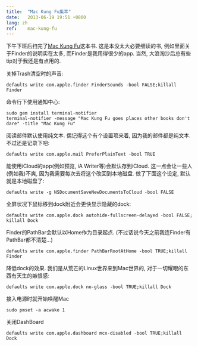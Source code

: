 ```yaml
---
title:  "Mac Kung Fu集萃"
date:   2013-06-19 19:51 +0800
lang: zh
ref:    mac-kung-fu
---
```


下午下班后扫完了[Mac Kung Fu](http://book.douban.com/subject/19996698/)这本书. 这是本没太大必要细读的书, 例如里面关于Finder的说明实在太多, 而Finder是我用得很少的app. 当然, 大浪淘沙后总有些tip对于我还是有点用的.


关掉Trash清空时的声音:

```
defaults write com.apple.finder FinderSounds -bool FALSE;killall Finder
```

命令行下使用通知中心:

```
sudo gem install terminal-notifier
terminal-notifier -message "Mac Kung Fu goes places other books don't dare" -title "Mac Kung Fu"
```

阅读邮件默认使用纯文本. 偶记得这个有个设置项来着, 因为我的邮件都是纯文本. 不过还是记录下吧:
```
defaults write com.apple.mail PreferPlainText -bool TRUE
```

能使用iCloud的app(例如预览, iA Writer等)会默认存到iCloud. 这一点会让一些人(例如我)不爽, 因为我需要每次去将这个改回到本地磁盘. 做了下面这个设定, 默认就是本地磁盘了:

```
defaults write -g NSDocumentSaveNewDocumentsToCloud -bool FALSE
```


全屏状况下鼠标移到dock附近会更快显示隐藏的dock:

```
defaults write com.apple.dock autohide-fullscreen-delayed -bool FALSE; killall Dock
```

Finder的PathBar会默认以Home作为目录起点. (不过话说今天之前我连Finder有PathBar都不清楚...)

```
defaults write com.apple.finder PathBarRootAtHome -bool TRUE;killall Finder
```


降低dock的效果. 我们是从荒芒的Linux世界来到Mac世界的, 对于一切耀眼的东西有天生的嫉恨感:

```
defaults write com.apple.dock no-glass -bool TRUE;killall Dock
```


接入电源时就开始唤醒Mac

```
sudo pmset -a acwake 1
```


关闭DashBoard

```
defaults write com.apple.dashboard mcx-disabled -bool TRUE;killall Dock
```
